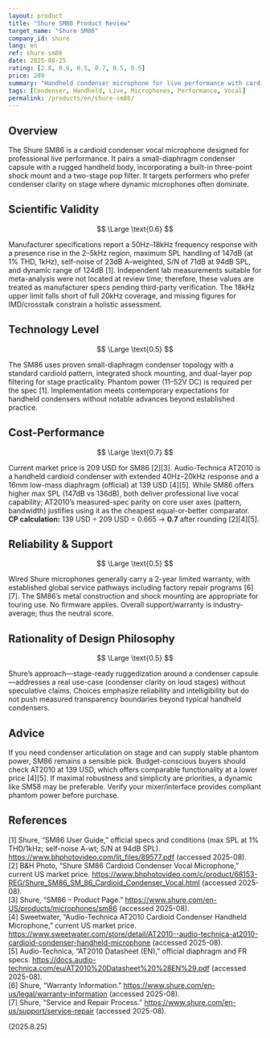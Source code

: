 ```yaml
---
layout: product
title: "Shure SM86 Product Review"
target_name: "Shure SM86"
company_id: shure
lang: en
ref: shure-sm86
date: 2025-08-25
rating: [2.8, 0.6, 0.5, 0.7, 0.5, 0.5]
price: 209
summary: "Handheld condenser microphone for live performance with cardioid pickup pattern and 50Hz–18kHz frequency response"
tags: [Condenser, Handheld, Live, Microphones, Performance, Vocal]
permalink: /products/en/shure-sm86/
---
```

## Overview

The Shure SM86 is a cardioid condenser vocal microphone designed for professional live performance. It pairs a small-diaphragm condenser capsule with a rugged handheld body, incorporating a built-in three-point shock mount and a two-stage pop filter. It targets performers who prefer condenser clarity on stage where dynamic microphones often dominate.

## Scientific Validity

$$ \Large \text{0.6} $$

Manufacturer specifications report a 50Hz–18kHz frequency response with a presence rise in the 2–5kHz region, maximum SPL handling of 147dB (at 1% THD, 1kHz), self-noise of 23dB A-weighted, S/N of 71dB at 94dB SPL, and dynamic range of 124dB [1]. Independent lab measurements suitable for meta-analysis were not located at review time; therefore, these values are treated as manufacturer specs pending third-party verification. The 18kHz upper limit falls short of full 20kHz coverage, and missing figures for IMD/crosstalk constrain a holistic assessment.

## Technology Level

$$ \Large \text{0.5} $$

The SM86 uses proven small-diaphragm condenser topology with a standard cardioid pattern, integrated shock mounting, and dual-layer pop filtering for stage practicality. Phantom power (11–52V DC) is required per the spec [1]. Implementation meets contemporary expectations for handheld condensers without notable advances beyond established practice.

## Cost-Performance

$$ \Large \text{0.7} $$

Current market price is 209 USD for SM86 [2][3]. Audio-Technica AT2010 is a handheld cardioid condenser with extended 40Hz–20kHz response and a 16mm low-mass diaphragm (official) at 139 USD [4][5]. While SM86 offers higher max SPL (147dB vs 136dB), both deliver professional live vocal capability; AT2010’s measured-spec parity on core user axes (pattern, bandwidth) justifies using it as the cheapest equal-or-better comparator.  
**CP calculation:** 139 USD ÷ 209 USD = 0.665 → **0.7** after rounding [2][4][5].

## Reliability & Support

$$ \Large \text{0.5} $$

Wired Shure microphones generally carry a 2-year limited warranty, with established global service pathways including factory repair programs [6][7]. The SM86’s metal construction and shock mounting are appropriate for touring use. No firmware applies. Overall support/warranty is industry-average; thus the neutral score.

## Rationality of Design Philosophy

$$ \Large \text{0.5} $$

Shure’s approach—stage-ready ruggedization around a condenser capsule—addresses a real use-case (condenser clarity on loud stages) without speculative claims. Choices emphasize reliability and intelligibility but do not push measured transparency boundaries beyond typical handheld condensers.

## Advice

If you need condenser articulation on stage and can supply stable phantom power, SM86 remains a sensible pick. Budget-conscious buyers should check AT2010 at 139 USD, which offers comparable functionality at a lower price [4][5]. If maximal robustness and simplicity are priorities, a dynamic like SM58 may be preferable. Verify your mixer/interface provides compliant phantom power before purchase.

## References

[1] Shure, “SM86 User Guide,” official specs and conditions (max SPL at 1% THD/1kHz; self-noise A-wt; S/N at 94dB SPL). https://www.bhphotovideo.com/lit_files/89577.pdf (accessed 2025-08).  
[2] B&H Photo, “Shure SM86 Cardioid Condenser Vocal Microphone,” current US market price. https://www.bhphotovideo.com/c/product/68153-REG/Shure_SM86_SM_86_Cardioid_Condenser_Vocal.html (accessed 2025-08).  
[3] Shure, “SM86 – Product Page.” https://www.shure.com/en-US/products/microphones/sm86 (accessed 2025-08).  
[4] Sweetwater, “Audio-Technica AT2010 Cardioid Condenser Handheld Microphone,” current US market price. https://www.sweetwater.com/store/detail/AT2010--audio-technica-at2010-cardioid-condenser-handheld-microphone (accessed 2025-08).  
[5] Audio-Technica, “AT2010 Datasheet (EN),” official diaphragm and FR specs. https://docs.audio-technica.com/eu/AT2010%20Datasheet%20%28EN%29.pdf (accessed 2025-08).  
[6] Shure, “Warranty Information.” https://www.shure.com/en-us/legal/warranty-information (accessed 2025-08).  
[7] Shure, “Service and Repair Process.” https://www.shure.com/en-us/support/service-repair (accessed 2025-08).

(2025.8.25)

